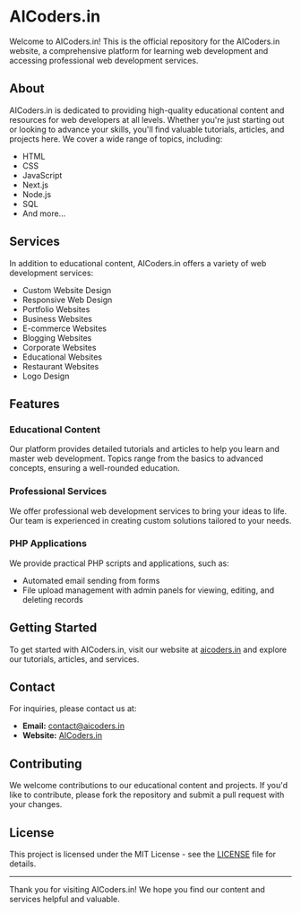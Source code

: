 # AICoders.in

Welcome to AICoders.in! This is the official repository for the AICoders.in website, a comprehensive platform for learning web development and accessing professional web development services.

## About

AICoders.in is dedicated to providing high-quality educational content and resources for web developers at all levels. Whether you're just starting out or looking to advance your skills, you'll find valuable tutorials, articles, and projects here. We cover a wide range of topics, including:

- HTML
- CSS
- JavaScript
- Next.js
- Node.js
- SQL
- And more...

## Services

In addition to educational content, AICoders.in offers a variety of web development services:

- Custom Website Design
- Responsive Web Design
- Portfolio Websites
- Business Websites
- E-commerce Websites
- Blogging Websites
- Corporate Websites
- Educational Websites
- Restaurant Websites
- Logo Design

## Features

### Educational Content

Our platform provides detailed tutorials and articles to help you learn and master web development. Topics range from the basics to advanced concepts, ensuring a well-rounded education.

### Professional Services

We offer professional web development services to bring your ideas to life. Our team is experienced in creating custom solutions tailored to your needs.

### PHP Applications

We provide practical PHP scripts and applications, such as:

- Automated email sending from forms
- File upload management with admin panels for viewing, editing, and deleting records

## Getting Started

To get started with AICoders.in, visit our website at [aicoders.in](https://www.aicoders.in) and explore our tutorials, articles, and services.

## Contact

For inquiries, please contact us at:

- **Email:** contact@aicoders.in
- **Website:** [AICoders.in](https://www.aicoders.in)

## Contributing

We welcome contributions to our educational content and projects. If you'd like to contribute, please fork the repository and submit a pull request with your changes.

## License

This project is licensed under the MIT License - see the [LICENSE](LICENSE) file for details.

---

Thank you for visiting AICoders.in! We hope you find our content and services helpful and valuable.
